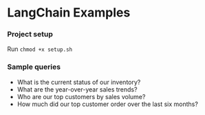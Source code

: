# LangChain Examples

### Project setup
Run `chmod +x setup.sh`


### Sample queries
- What is the current status of our inventory?
- What are the year-over-year sales trends?
- Who are our top customers by sales volume?
- How much did our top customer order over the last six months?
